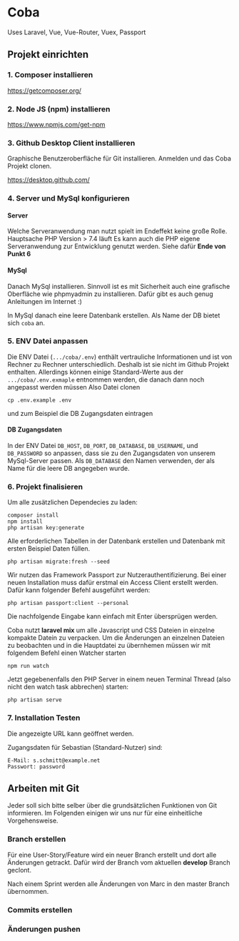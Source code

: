 # Coba

Uses Laravel, Vue, Vue-Router, Vuex, Passport

## Projekt einrichten

### 1. Composer installieren

https://getcomposer.org/

### 2. Node JS (npm) installieren

https://www.npmjs.com/get-npm



### 3. Github Desktop Client installieren

Graphische Benutzeroberfläche für Git installieren.
Anmelden und das Coba Projekt clonen.

https://desktop.github.com/

### 4. Server und MySql konfigurieren

#### Server
Welche Serveranwendung man nutzt spielt im Endeffekt keine große Rolle. Hauptsache PHP Version > 7.4 läuft
Es kann auch die PHP eigene Serveranwendung zur Entwicklung genutzt werden. Siehe dafür **Ende von Punkt 6**


#### MySql
Danach MySql installieren. Sinnvoll ist es mit Sicherheit auch eine grafische Oberfläche wie phpmyadmin zu installieren. Dafür gibt es auch genug Anleitungen im Internet :)

In MySql danach eine leere Datenbank erstellen. Als Name der DB bietet sich `coba` an.

### 5. ENV Datei anpassen

Die ENV Datei (`.../coba/.env`) enthält vertrauliche Informationen und ist von Rechner zu Rechner unterschiedlich.
Deshalb ist sie nicht im Github Projekt enthalten. Allerdings können einige Standard-Werte aus der `.../coba/.env.exmaple` entnommen werden, die danach dann noch angepasst werden müssen
Also Datei clonen
```console
cp .env.example .env
```
und zum Beispiel die DB Zugangsdaten eintragen

#### DB Zugangsdaten
In der ENV Datei `DB_HOST`, `DB_PORT`, `DB_DATABASE`, `DB_USERNAME`, und `DB_PASSWORD` so anpassen, dass sie zu den Zugangsdaten von unserem MySql-Server passen. Als `DB_DATABASE` den Namen verwenden, der als Name für die leere DB angegeben wurde.



### 6. Projekt finalisieren

Um alle zusätzlichen Dependecies zu laden:
```console
composer install
npm install
php artisan key:generate
```

Alle erforderlichen Tabellen in der Datenbank erstellen und Datenbank mit ersten Beispiel Daten füllen. 
```console
php artisan migrate:fresh --seed
```

Wir nutzen das Framework Passport zur Nutzerauthentifizierung. Bei einer neuen Installation muss dafür erstmal ein Access Client erstellt werden. Dafür kann folgender Befehl ausgeführt werden:
```console
php artisan passport:client --personal
```
Die nachfolgende Eingabe kann einfach mit Enter übersprügen werden.



Coba nutzt **laravel mix** um alle Javascript und CSS Dateien in einzelne kompakte Datein zu verpacken. Um die Änderungen an einzelnen Dateien zu beobachten und in die Hauptdatei zu übernhemen müssen wir mit folgendem Befehl einen Watcher starten

```console
npm run watch
```

Jetzt gegebenenfalls den PHP Server in einem neuen Terminal Thread (also nicht den watch task abbrechen) starten:
```console
php artisan serve
```


### 7. Installation Testen

Die angezeigte URL kann geöffnet werden.

Zugangsdaten für Sebastian (Standard-Nutzer) sind:
```console
E-Mail: s.schmitt@example.net
Passwort: password
```


## Arbeiten mit Git

Jeder soll sich bitte selber über die grundsätzlichen Funktionen von Git informieren.
Im Folgenden einigen wir uns nur für eine einheitliche Vorgehensweise.

### Branch erstellen
Für eine User-Story/Feature wird ein neuer Branch erstellt und dort alle Änderungen getrackt.
Dafür wird der Branch vom aktuellen **develop** Branch geclont.

Nach einem Sprint werden alle Änderungen von Marc in den master Branch übernommen.

### Commits erstellen

### Änderungen pushen
